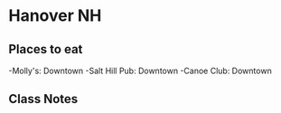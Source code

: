 # Hanover NH

## Places to eat
-Molly's: Downtown
-Salt Hill Pub: Downtown
-Canoe Club: Downtown

## Class Notes
